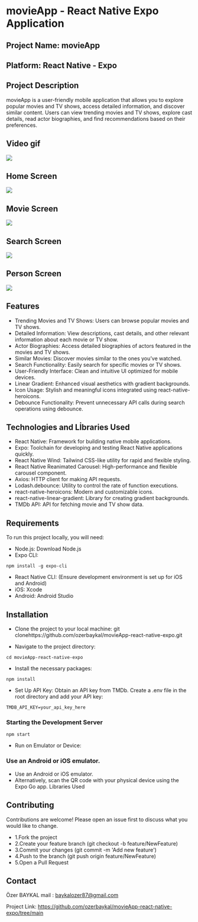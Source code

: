 # movieApp - React Native Expo Application

## Project Name: movieApp

## Platform: React Native - Expo

## Project Description

movieApp is a user-friendly mobile application that allows you to explore popular movies and TV shows, access detailed information, and discover similar content. Users can view trending movies and TV shows, explore cast details, read actor biographies, and find recommendations based on their preferences.

## Video gif

![](./assets/images/movie.gif)

## Home Screen

![](./assets/images/homeScreen.png)

## Movie Screen

![](./assets/images/movieList.png)

## Search Screen

![](./assets/images/results.png)

## Person Screen

![](./assets/images/personDetail.png)

## Features

- Trending Movies and TV Shows: Users can browse popular movies and TV shows.
- Detailed Information: View descriptions, cast details, and other relevant information about each movie or TV show.
- Actor Biographies: Access detailed biographies of actors featured in the movies and TV shows.
- Similar Movies: Discover movies similar to the ones you’ve watched.
- Search Functionality: Easily search for specific movies or TV shows.
- User-Friendly Interface: Clean and intuitive UI optimized for mobile devices.
- Linear Gradient: Enhanced visual aesthetics with gradient backgrounds.
- Icon Usage: Stylish and meaningful icons integrated using react-native-heroicons.
- Debounce Functionality: Prevent unnecessary API calls during search operations using debounce.

## Technologies and Lİbraries Used

- React Native: Framework for building native mobile applications.
- Expo: Toolchain for developing and testing React Native applications quickly.
- React Native Wind: Tailwind CSS-like utility for rapid and flexible styling.
- React Native Reanimated Carousel: High-performance and flexible carousel component.
- Axios: HTTP client for making API requests.
- Lodash.debounce: Utility to control the rate of function executions.
- react-native-heroicons: Modern and customizable icons.
- react-native-linear-gradient: Library for creating gradient backgrounds.
- TMDb API: API for fetching movie and TV show data.

## Requirements

To run this project locally, you will need:

- Node.js: Download Node.js
- Expo CLI:

```
npm install -g expo-cli
```

- React Native CLI: (Ensure development environment is set up for iOS and Android)
- iOS: Xcode
- Android: Android Studio

## Installation

- Clone the project to your local machine:
  git clonehttps://github.com/ozerbaykal/movieApp-react-native-expo.git

- Navigate to the project directory:

```
cd movieApp-react-native-expo
```

- Install the necessary packages:

```
npm install
```

- Set Up API Key: Obtain an API key from TMDb. Create a .env file in the root directory and add your API key:

```
TMDB_API_KEY=your_api_key_here

```

### Starting the Development Server

```
npm start

```

- Run on Emulator or Device:

### Use an Android or iOS emulator.

- Use an Android or iOS emulator.
- Alternatively, scan the QR code with your physical device using the Expo Go app.
  Libraries Used

<h2>Contributing</h2>

Contributions are welcome! Please open an issue first to discuss what you would like to change.

- 1.Fork the project
- 2.Create your feature branch (git checkout -b feature/NewFeature)
- 3.Commit your changes (git commit -m 'Add new feature')
- 4.Push to the branch (git push origin feature/NewFeature)
- 5.Open a Pull Request

<h2>Contact</h2>

Özer BAYKAL mail : baykalozer87@gmail.com

Project Link: https://github.com/ozerbaykal/movieApp-react-native-expo/tree/main

